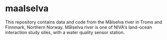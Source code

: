# maalselva

This repository contains data and code from the Målselva river in Troms and Finnmark, Northern Norway. Målselva river is one of NIVA's land-ocean interaction study sites, with a water quality sensor station.

